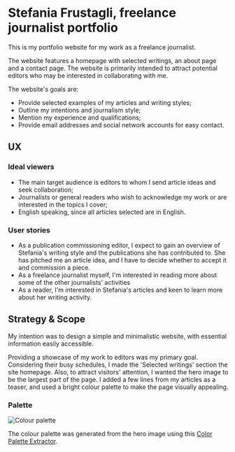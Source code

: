# Stefania Frustagli, freelance journalist portfolio

This is my portfolio website for my work as a freelance journalist.

The website features a homepage with selected writings, an about page and a contact page. The website is primarily intended to attract potential editors who may be interested in collaborating with me.

The website's goals are:

- Provide selected examples of my articles and writing styles;
- Outline my intentions and journalism style;
- Mention my experience and qualifications;
- Provide email addresses and social network accounts for easy contact.

## UX

### Ideal viewers

- The main target audience is editors to whom I send article ideas and seek collaboration;
- Journalists or general readers who wish to acknowledge my work or are interested in the topics I cover;
- English speaking, since all articles selected are in English.

### User stories

- As a publication commissioning editor, I expect to gain an overview of Stefania's writing style and the publications she has contributed to. She has pitched me an article idea, and I have to decide whether to accept it and commission a piece.
- As a freelance journalist myself, I'm interested in reading more about some of the other journalists' activities
- As a reader, I'm interested in Stefania's articles and keen to learn more about her writing activity.

## Strategy & Scope

My intention was to design a simple and minimalistic website, with essential information easily accessible.

Providing a showcase of my work to editors was my primary goal. Considering their busy schedules, I made the 'Selected writings' section the site homepage. Also, to attract visitors' attention, I wanted the hero image to be the largest part of the page. I added a few lines from my articles as a teaser, and used a bright colour palette to make the page visually appealing.

### Palette

![Colour palette](https://i.ibb.co/GnDPVh0/Colour-palette.png "Colour palette")

The colour palette was generated from the hero image using this [Color Palette Extractor](https://mdigi.tools/color-extractor/).
